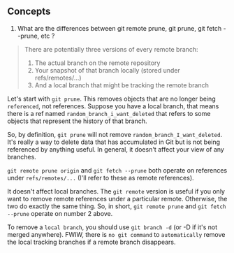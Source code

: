 ## Concepts

1. What are the differences between git remote prune, git prune, git fetch --prune, etc ?
> There are potentially three versions of every remote branch:
>
> 1. The actual branch on the remote repository
> 2. Your snapshot of that branch locally (stored under refs/remotes/...)
> 3. And a local branch that might be tracking the remote branch

Let's start with `git prune`. This removes objects that are no longer being `referenced`, not references. Suppose you have a local branch, that means there is a ref named `random_branch_i_want_deleted` that refers to some objects that represent the history of that branch.

So, by definition, `git prune` will not remove `random_branch_I_want_deleted`. It's really a way to delete data that has accumulated in Git but is not being referenced by anything useful. In general, it doesn't affect your view of any branches.

`git remote prune origin` and `git fetch --prune` both operate on references under `refs/remotes/...` (I'll refer to these as remote references). 

It doesn't affect local branches. The `git remote` version is useful if you only want to remove remote references under a particular remote. Otherwise, the two do exactly the same thing. So, in short, `git remote prune` and `git fetch --prune` operate on number 2 above.

To remove a `local branch`, you should use `git branch -d` (or -D if it's not merged anywhere). FWIW, there is `no git command` to `automatically` remove the local tracking branches if a remote branch disappears.